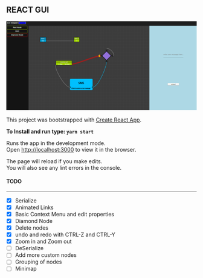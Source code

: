 ## REACT GUI
![](./react-gui.gif)

This project was bootstrapped with [Create React App](https://github.com/facebook/create-react-app).

**To Install and run type: `yarn start`**

Runs the app in the development mode.<br />
Open [http://localhost:3000](http://localhost:3000) to view it in the browser.

The page will reload if you make edits.<br />
You will also see any lint errors in the console.

#### TODO
---
- [x] Serialize 
- [x] Animated Links
- [x] Basic Context Menu and edit properties
- [x] Diamond Node
- [x] Delete nodes
- [x] undo and redo with CTRL-Z and CTRL-Y
- [x] Zoom in and Zoom out
- [ ] DeSerialize
- [ ] Add more custom nodes
- [ ] Grouping of nodes
- [ ] Minimap
